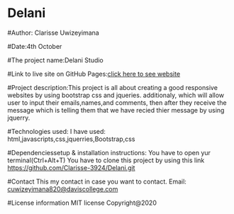 # Delani
#Author: Clarisse Uwizeyimana

#Date:4th October

#The project name:Delani Studio

#Link to live site on GitHub Pages:[click here to see website]( https://clarisse-3924.github.io/Delani/)

#Project description:This project is all about creating a good responsive websites by using bootstrap css and jqueries. 
additionaly, which will allow user to input their emails,names,and comments, 
then after they receive the message which is telling them that we have recied thier message by using jquerry.

#Technologies used:
I have used: html,javascripts,css,jquerries,Bootstrap,css

#Dependenciessetup & installation instructions:
You have to open yur terminal(Ctrl+Alt+T)
You have to clone this project by using this link https://github.com/Clarisse-3924/Delani.git


#Contact
This my contact in case you want to contact. Email: cuwizeyimana820@daviscollege.com

#License information
MIT license
Copyright@2020
